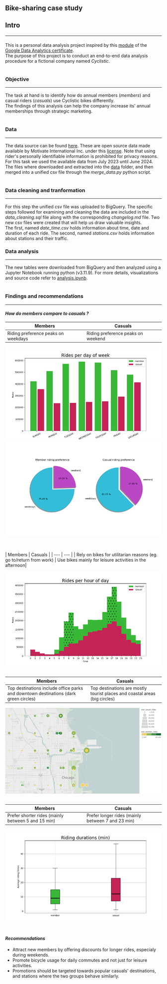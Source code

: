 ## Bike-sharing case study<br>

## Intro<br><hr>
This is a personal data analysis project inspired by this [module](https://www.coursera.org/learn/google-data-analytics-capstone) of the [Google Data Analytics certificate](https://www.coursera.org/professional-certificates/google-data-analytics).
<br>The purpose of this project is to conduct an end-to-end data analysis procedure for a fictional company named *Cyclistic*.<br><br>

### Objective<br><hr>
The task at hand is to identify how do annual members (*members*) and casual riders (*casuals*) use Cyclistic bikes differently.<br>
The findings of this analysis can help the company increase its' annual memberships through strategic marketing.<br><br>

### Data<br><hr>
The data source can be found [here](https://divvy-tripdata.s3.amazonaws.com/index.html). These are open source data made available by Motivate International Inc. under this [license](https://divvybikes.com/data-license-agreement). Note that using rider's personally identifiable information is prohibited for privacy reasons.<br>
For this task we used the available data from July 2023 until June 2024. The files where downloaded and extracted into the [data](https://github.com/ntinasf/Personal-Project-DA/tree/main/data) folder, and then merged into a unified csv file through the *merge_data.py* python script.<br><br>

### Data cleaning and tranformation<br><hr>
For this step the unified csv file was uploaded to BigQuery. The specific steps followed for examining and cleaning the data are included in the *data_cleaning.sql* file along with the corresponding *changelog.md* file. Two new csv files were created that will help us draw valuable insights.<br>The first, named *date_time.csv* holds information about time, date and duration of each ride. The second, named *stations.csv* holds information about stations and their traffic. 

### Data analysis<br><hr>
The new tables were downloaded from BigQuery and then analyzed using a Jupyter Notebook running python (v3.11.9). For more details, visualizations and source code refer to [analysis.ipynb](https://github.com/ntinasf/Personal-Project-DA/blob/main/analysis.ipynb).<br><br>

### Findings and recommendations<br><hr>
#### *How do members compare to casuals ?*<br>
| Members | Casuals |
| --- | --- |
| Riding preference peaks on weekdays | Riding preference peaks on weekend |

![alt text](images/day.png)
![alt text](images/preference.png)

<br><br>
| Members | Casuals |
| --- | --- |
| Rely on bikes for utilitarian reasons (eg. go to/return from work) |  Use bikes mainly for leisure activities in the afternoon|

![alt text](images/hour.png)
<br><br>

| Members | Casuals |
| --- | --- |
| Top destinations include office parks and downtown destinations (dark green circles)| Top destinations are mostly tourist places and coastal areas (big circles) |

![alt text](images/stations.png)
<br><br>

| Members | Casuals |
| --- | --- |
| Prefer shorter rides (mainly between 5 and 15 min) | Prefer longer rides (mainly between 7 and 23 min) |

![alt text](images/duration.png)
<br><br>

#### *Recommendations*<br>
* Attract new members by offering discounts for longer rides, especialy during weekends.
* Promote bicycle usage for daily commutes and not just for leisure activities.
* Promotions should be targeted towards popular casuals' destinations, and stations where the two groups behave similarly. 
